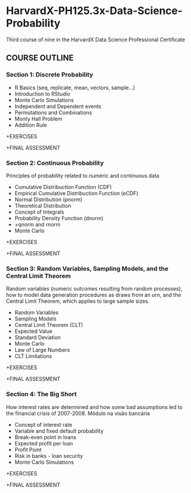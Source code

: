 # HarvardX-PH125.3x-Data-Science-Probability
Third course of nine in the HarvardX Data Science Professional Certificate

## COURSE OUTLINE
### Section 1: Discrete Probability
- R Basics (seq, replicate, mean, vectors, sample...)
- Introduction to RStudio
- Monte Carlo Simulations
- Independent and Dependent events
- Permutations and Combinations
- Monty Hall Problem
- Addition Rule

+EXERCISES

+FINAL ASSESSMENT

### Section 2: Continuous Probability
Principles of probability related to numeric and continuous data
- Cumulative Distribuction Function (CDF)
- Empirical Cumulative Distribuction Function (eCDF)
- Normal Distribution (pnorm)
- Theoretical Distribution
- Concept of Integrals
- Probability Density Function (dnorm)
- +qnorm and rnorm
- Monte Carlo

+EXERCISES

+FINAL ASSESSMENT

### Section 3: Random Variables, Sampling Models, and the Central Limit Theorem 
Random variables (numeric outcomes resulting from random processes), how to model data generation procedures as draws from an urn, and the Central Limit Theorem, which applies to large sample sizes.
- Random Variables
- Sampling Models
- Central Limit Theorem (CLT)
- Expected Value
- Standard Deviation
- Monte Carlo
- Law of Large Numbers
- CLT Limitations

+EXERCISES

+FINAL ASSESSMENT

### Section 4: The Big Short 
How interest rates are determined and how some bad assumptions led to the financial crisis of 2007-2008.
Módulo na visão bancária

- Concept of interest rate
- Variable and fixed default probability
- Break-even point in loans
- Expected profit per loan
- Profit Point
- Risk in banks - loan security
- Monte Carlo Simulations

+EXERCISES

+FINAL ASSESSMENT
